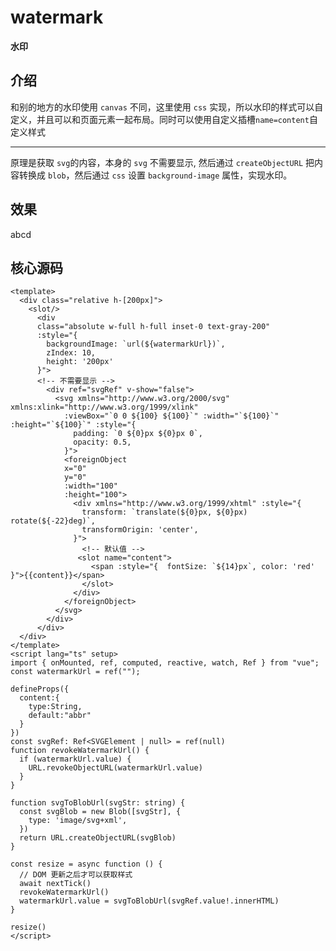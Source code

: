 # watermark
**水印**

## 介绍
和别的地方的水印使用 `canvas` 不同，这里使用 `css` 实现，所以水印的样式可以自定义，并且可以和页面元素一起布局。同时可以使用自定义插槽`name=content`自定义样式

---

原理是获取 `svg`的内容，本身的 `svg` 不需要显示, 然后通过 `createObjectURL` 把内容转换成 `blob`，然后通过 `css` 设置 `background-image` 属性，实现水印。

## 效果

<script setup>
import watermark from "../../../src/components/watermark.vue"
</script>

<watermark>
      abcd
    <template #content>
      <span style="font-size: 20px; color: #7986cb">ABCD</span>
    </template>
</watermark>

## 核心源码
```vue:line-numbers{11,66}
<template>
  <div class="relative h-[200px]">
    <slot/>
      <div 
      class="absolute w-full h-full inset-0 text-gray-200"
      :style="{
        backgroundImage: `url(${watermarkUrl})`,
        zIndex: 10,
        height: '200px'
      }">
      <!-- 不需要显示 -->
        <div ref="svgRef" v-show="false">
          <svg xmlns="http://www.w3.org/2000/svg" xmlns:xlink="http://www.w3.org/1999/xlink"
            :viewBox="`0 0 ${100} ${100}`" :width="`${100}`" :height="`${100}`" :style="{
              padding: `0 ${0}px ${0}px 0`,
              opacity: 0.5,
            }">
            <foreignObject
            x="0" 
            y="0" 
            :width="100" 
            :height="100">
              <div xmlns="http://www.w3.org/1999/xhtml" :style="{
                transform: `translate(${0}px, ${0}px) rotate(${-22}deg)`,
                transformOrigin: 'center',
              }">
                <!-- 默认值 -->
               <slot name="content">
                  <span :style="{  fontSize: `${14}px`, color: 'red' }">{{content}}</span>
                </slot>
              </div>
            </foreignObject>
          </svg>
        </div>
      </div>
  </div>
</template>
<script lang="ts" setup>
import { onMounted, ref, computed, reactive, watch, Ref } from "vue";
const watermarkUrl = ref("");

defineProps({
  content:{
    type:String,
    default:"abbr"
  }
})
const svgRef: Ref<SVGElement | null> = ref(null)
function revokeWatermarkUrl() {
  if (watermarkUrl.value) {
    URL.revokeObjectURL(watermarkUrl.value)
  }
}

function svgToBlobUrl(svgStr: string) {
  const svgBlob = new Blob([svgStr], {
    type: 'image/svg+xml',
  })
  return URL.createObjectURL(svgBlob)
}

const resize = async function () {
  // DOM 更新之后才可以获取样式
  await nextTick()
  revokeWatermarkUrl()
  watermarkUrl.value = svgToBlobUrl(svgRef.value!.innerHTML)
}

resize()
</script>
```


